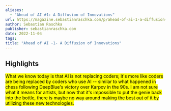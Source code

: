 ```yaml
---
aliases:
  - "Ahead of AI #1: A Diffusion of Innovations"
url: https://magazine.sebastianraschka.com/p/ahead-of-ai-1-a-diffusion-of-innovations
author: Sebastian Raschka
publisher: sebastianraschka.com
date: 2022-11-04
tags:
title: "Ahead of AI -1- A Diffusion of Innovations"
---
```


## Highlights
<mark>What we know today is that AI is not replacing coders; it's more like coders are being replaced by coders who use AI -- similar to what happened in chess following DeepBlue's victory over Karpov in the 90s. I am not sure what it means for artists, but now that it's impossible to put the genie back into the bottle, there is maybe no way around making the best out of it by utilizing these new technologies.</mark>

